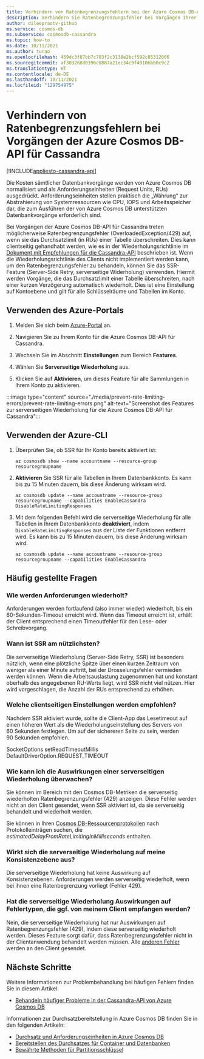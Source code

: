 ```yaml
---
title: Verhindern von Ratenbegrenzungsfehlern bei der Azure Cosmos DB-API für Cassandra
description: Verhindern Sie Ratenbegrenzungsfehler bei Vorgängen Ihrer Azure Cosmos DB-API für Cassandra mithilfe des SSR-Features (Server-Side Retry, serverseitige Wiederholung).
author: dileepraotv-github
ms.service: cosmos-db
ms.subservice: cosmosdb-cassandra
ms.topic: how-to
ms.date: 10/11/2021
ms.author: turao
ms.openlocfilehash: 469dc3f87bb7c783f2c3138e2bcf592c85312006
ms.sourcegitcommit: af303268d0396c0887a21ec34c9f49106bb0c9c2
ms.translationtype: HT
ms.contentlocale: de-DE
ms.lasthandoff: 10/11/2021
ms.locfileid: "129754975"
---
```

# <a name="prevent-rate-limiting-errors-for-azure-cosmos-db-api-for-cassandra-operations"></a>Verhindern von Ratenbegrenzungsfehlern bei Vorgängen der Azure Cosmos DB-API für Cassandra
[!INCLUDE[appliesto-cassandra-api](../includes/appliesto-cassandra-api.md)]

Die Kosten sämtlicher Datenbankvorgänge werden von Azure Cosmos DB normalisiert und als Anforderungseinheiten (Request Units, RUs) ausgedrückt. Anforderungseinheiten stellen praktisch die „Währung“ zur Abstrahierung von Systemressourcen wie CPU, IOPS und Arbeitsspeicher dar, die zum Ausführen der von Azure Cosmos DB unterstützten Datenbankvorgänge erforderlich sind.

Bei Vorgängen der Azure Cosmos DB-API für Cassandra treten möglicherweise Ratenbegrenzungsfehler (OverloadedException/429) auf, wenn sie das Durchsatzlimit (in RUs) einer Tabelle überschreiten. Dies kann clientseitig gehandhabt werden, wie es in der Wiederholungsrichtlinie im [Dokument mit Empfehlungen für die Cassandra-API](https://devblogs.microsoft.com/cosmosdb/cassandra-api-java/#retry-policy) beschrieben ist. Wenn die Wiederholungsrichtlinie des Clients nicht implementiert werden kann, um den Ratenbegrenzungsfehler zu behandeln, können Sie das SSR-Feature (Server-Side Retry, serverseitige Widerholung) verwenden. Hiermit werden Vorgänge, die das Durchsatzlimit einer Tabelle überschreiten, nach einer kurzen Verzögerung automatisch wiederholt. Dies ist eine Einstellung auf Kontoebene und gilt für alle Schlüsselräume und Tabellen im Konto.

## <a name="use-the-azure-portal"></a>Verwenden des Azure-Portals

1. Melden Sie sich beim [Azure-Portal](https://portal.azure.com/) an.

2. Navigieren Sie zu Ihrem Konto für die Azure Cosmos DB-API für Cassandra.

3. Wechseln Sie im Abschnitt **Einstellungen** zum Bereich **Features**.

4. Wählen Sie **Serverseitige Wiederholung** aus.

5. Klicken Sie auf **Aktivieren**, um dieses Feature für alle Sammlungen in Ihrem Konto zu aktivieren.

:::image type="content" source="./media/prevent-rate-limiting-errors/prevent-rate-limiting-errors.png" alt-text="Screenshot des Features zur serverseitigen Wiederholung für die Azure Cosmos DB-API für Cassandra":::

## <a name="use-the-azure-cli"></a>Verwenden der Azure-CLI

1. Überprüfen Sie, ob SSR für Ihr Konto bereits aktiviert ist:

   ```azurecli-interactive
   az cosmosdb show --name accountname --resource-group resourcegroupname
   ```

2. **Aktivieren** Sie SSR für alle Tabellen in Ihrem Datenbankkonto. Es kann bis zu 15 Minuten dauern, bis diese Änderung wirksam wird.

   ```azurecli-interactive
   az cosmosdb update --name accountname --resource-group resourcegroupname --capabilities EnableCassandra DisableRateLimitingResponses
   ```

3. Mit dem folgenden Befehl wird die serverseitige Wiederholung für alle Tabellen in Ihrem Datenbankkonto **deaktiviert**, indem `DisableRateLimitingResponses` aus der Liste der Funktionen entfernt wird. Es kann bis zu 15 Minuten dauern, bis diese Änderung wirksam wird.

   ```azurecli-interactive
   az cosmosdb update --name accountname --resource-group resourcegroupname --capabilities EnableCassandra
   ```

## <a name="frequently-asked-questions"></a>Häufig gestellte Fragen

### <a name="how-are-requests-retried"></a>Wie werden Anforderungen wiederholt?

Anforderungen werden fortlaufend (also immer wieder) wiederholt, bis ein 60-Sekunden-Timeout erreicht wird. Wenn das Timeout erreicht ist, erhält der Client entsprechend einen Timeoutfehler für den Lese- oder Schreibvorgang.

### <a name="when-is-ssr-most-beneficial"></a>Wann ist SSR am nützlichsten?

Die serverseitige Wiederholung (Server-Side Retry, SSR) ist besonders nützlich, wenn eine plötzliche Spitze über einen kurzen Zeitraum von weniger als einer Minute auftritt, bei der Drosselungsfehler vermieden werden können. Wenn die Arbeitsauslastung zugenommen hat und konstant oberhalb des angegebenen RU-Werts liegt, wird SSR nicht viel nützen. Hier wird vorgeschlagen, die Anzahl der RUs entsprechend zu erhöhen.

### <a name="suggested-client-side-settings"></a>Welche clientseitigen Einstellungen werden empfohlen?

Nachdem SSR aktiviert wurde, sollte die Client-App das Lesetimeout auf einen höheren Wert als die Wiederholungseinstellung des Servers von 60 Sekunden festlegen. Um auf der sichereren Seite zu sein, werden 90 Sekunden empfohlen.

SocketOptions setReadTimeoutMillis DefaultDriverOption.REQUEST_TIMEOUT


### <a name="how-can-i-monitor-the-effects-of-a-server-side-retry"></a>Wie kann ich die Auswirkungen einer serverseitigen Wiederholung überwachen?

Sie können im Bereich mit den Cosmos DB-Metriken die serverseitig wiederholten Ratenbegrenzungsfehler (429) anzeigen. Diese Fehler werden nicht an den Client gesendet, wenn SSR aktiviert ist, da sie serverseitig behandelt und wiederholt werden.

Sie können in Ihren [Cosmos DB-Ressourcenprotokollen](../cosmosdb-monitor-resource-logs.md) nach Protokolleinträgen suchen, die *estimatedDelayFromRateLimitingInMilliseconds* enthalten.

### <a name="will-server-side-retry-affect-my-consistency-level"></a>Wirkt sich die serverseitige Wiederholung auf meine Konsistenzebene aus?

Die serverseitige Wiederholung hat keine Auswirkung auf Konsistenzebenen. Anforderungen werden serverseitig wiederholt, wenn bei ihnen eine Ratenbegrenzung vorliegt (Fehler 429).

### <a name="does-server-side-retry-affect-any-type-of-error-that-my-client-might-receive"></a>Hat die serverseitige Wiederholung Auswirkungen auf Fehlertypen, die ggf. von meinem Client empfangen werden?

Nein, die serverseitige Wiederholung hat nur Auswirkungen auf Ratenbegrenzungsfehler (429), indem diese serverseitig wiederholt werden. Dieses Feature sorgt dafür, dass Ratenbegrenzungsfehler nicht in der Clientanwendung behandelt werden müssen. Alle [anderen Fehler](troubleshoot-common-issues.md) werden an den Client gesendet.

## <a name="next-steps"></a>Nächste Schritte

Weitere Informationen zur Problembehandlung bei häufigen Fehlern finden Sie in diesem Artikel:

* [Behandeln häufiger Probleme in der Cassandra-API von Azure Cosmos DB](troubleshoot-common-issues.md)


Informationen zur Durchsatzbereitstellung in Azure Cosmos DB finden Sie in den folgenden Artikeln:

* [Durchsatz und Anforderungseinheiten in Azure Cosmos DB](../request-units.md)
* [Bereitstellen des Durchsatzes für Container und Datenbanken](../how-to-provision-throughput-cassandra.md) 
* [Bewährte Methoden für Partitionsschlüssel](../cassandra-partitioning.md)

